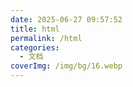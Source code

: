 ```yaml
---
date: 2025-06-27 09:57:52
title: html
permalink: /html
categories:
  - 文档
coverImg: /img/bg/16.webp
---
```

